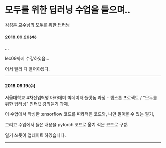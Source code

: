 # 모두를 위한 딥러닝 수업을 들으며..

[김성훈 교수님의 모두를 위한 딥러닝](https://hunkim.github.io/ml/)



#### 2018.09.26(수)

…

lec09까지 수강하였음...

어서 빨리 다 들어야겠다.



 <hr>

#### 2018.09.19(수)

서울대학교 4차산업혁명 아카데미 빅데이터 플랫폼 과정 - 캡스톤 프로젝트 / "모두를 위한 딥러닝" 인터넷 강의듣기 과제.

이 수업에서 작성한 tensorflow 코드를 따라적은 코드와, 나만 알아볼 수 있는 필기,

그리고 수업에서 들은 내용을 pytorch 코드로 옮겨 적은 코드로 구성.

일기 쓰듯이 업데이트 하겠습니다.

<hr>


